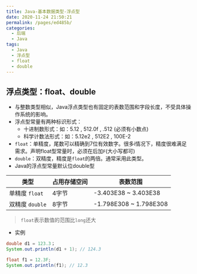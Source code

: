 ```yaml
---
title: Java-基本数据类型-浮点型
date: 2020-11-24 21:50:21
permalink: /pages/ed485b/
categories:
  - 后端
  - Java
tags:
  - Java
  - 浮点型
  - float
  - double
---
```


## 浮点类型：float、double

- 与整数类型相似，Java浮点类型也有固定的表数范围和字段长度，不受具体操作系统的影响。
- 浮点型常量有两种标识形式：
  - 十进制数形式：如：5.12 , 512.0f , .512 (必须有小数点)
  - 科学计数法形式：如：5.12e2 , 512E2 , 100E-2
- `float`：单精度，尾数可以精确到7位有效数字。很多i情况下，精度很难满足需求。声明float型常量时，必须在后加`F`(大小写都可)
- `double`：双精度，精度是`float`的两倍。通常采用此类型。
- Java的浮点型常量默认位double型

| 类型            | 占用存储空间 | 表数范围               |
| --------------- | ------------ | ---------------------- |
| 单精度 `float`  | 4字节        | -3.403E38 ~ 3.403E38   |
| 双精度 `double` | 8字节        | -1.798E308 ~ 1.798E308 |

> `float`表示数值的范围比`long`还大



- 实例

~~~java
double d1 = 123.3；
System.out.println(d1 + 1); // 124.3

float f1 = 12.3F;
System.out.println(f1); // 12.3
~~~

